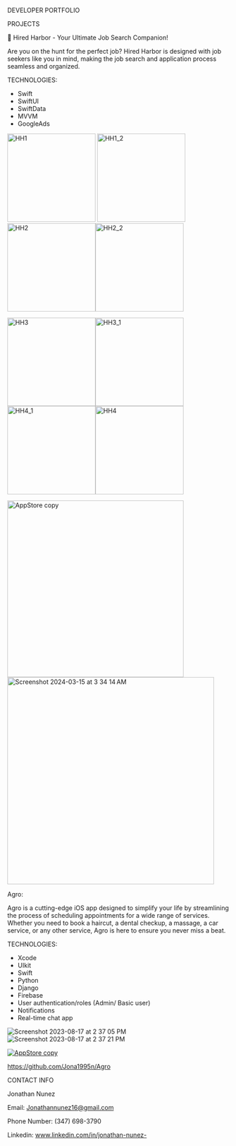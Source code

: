 DEVELOPER PORTFOLIO

PROJECTS

🚀 Hired Harbor - Your Ultimate Job Search Companion!

Are you on the hunt for the perfect job? Hired Harbor is designed with job seekers like you in mind, making the job search and application process seamless and organized.

TECHNOLOGIES:
- Swift
- SwiftUI
- SwiftData
- MVVM
- GoogleAds

<img width="200" alt="HH1" src="https://github.com/Jona1995n/Portfolio/assets/79124628/190b69b3-ce7d-45a3-bf6f-4f713d48dba7">
<img width="200" alt="HH1_2" src="https://github.com/Jona1995n/Portfolio/assets/79124628/a114b631-7b84-44da-a6d7-3bf1b884451e"><img width="200" alt="HH2" src="https://github.com/Jona1995n/Portfolio/assets/79124628/b811b08a-e4a5-4ced-82ea-c38f1c7dfd87"><img width="200" alt="HH2_2" src="https://github.com/Jona1995n/Portfolio/assets/79124628/60a8ad67-2b8c-4567-b042-b2e75f724c9e">

<img width="200" alt="HH3" src="https://github.com/Jona1995n/Portfolio/assets/79124628/ef318ca3-86d9-4f17-a77c-53dc8f500a04"><img width="200" alt="HH3_1" src="https://github.com/Jona1995n/Portfolio/assets/79124628/37e3e768-cd89-4389-8aaa-deb21056c1ef"><img width="200" alt="HH4_1" src="https://github.com/Jona1995n/Portfolio/assets/79124628/2d43a116-1e29-46ea-be31-d859dbee231e"><img width="200" alt="HH4" src="https://github.com/Jona1995n/Portfolio/assets/79124628/202be27e-238d-474a-a690-de6f972cad99">

[<img width="400" alt="AppStore copy" src="https://github.com/Jona1995n/Portfolio/assets/79124628/2517ee73-9e66-44a8-a88a-d705cea77067">](https://apps.apple.com/us/app/hired-harbor/id6477761282)[<img width="469" alt="Screenshot 2024-03-15 at 3 34 14 AM" src="https://github.com/Jona1995n/Portfolio/assets/79124628/9ba1c982-1a8f-4aad-86ec-3cd89d322835">](https://play.google.com/store/apps/details?id=com.jge.jobtrack&hl=en_US&gl=US)

Agro:

Agro is a cutting-edge iOS app designed to simplify your life by streamlining the process of scheduling appointments for a wide range of services. Whether you need to book a haircut, a dental checkup, a massage, a car service, or any other service, Agro is here to ensure you never miss a beat.

TECHNOLOGIES:
- Xcode
- UIkit
- Swift
- Python
- Django
- Firebase
- User authentication/roles (Admin/ Basic user)
- Notifications
- Real-time chat app

![Screenshot 2023-08-17 at 2 37 05 PM](https://github.com/Jona1995n/Portfolio/assets/79124628/d5d8ab41-3187-4715-ae30-7b28680ccda1)
![Screenshot 2023-08-17 at 2 37 21 PM](https://github.com/Jona1995n/Portfolio/assets/79124628/da8397fd-fc93-4942-9d9d-d2b1e8672015)



[![AppStore copy](https://github.com/Jona1995n/Portfolio/assets/79124628/2517ee73-9e66-44a8-a88a-d705cea77067)](https://apps.apple.com/us/app/agro-llc/id1666372892?platform=iphone)




https://github.com/Jona1995n/Agro



CONTACT INFO

Jonathan Nunez

Email: Jonathannunez16@gmail.com

Phone Number: (347) 698-3790

Linkedin: www.linkedin.com/in/jonathan-nunez-
